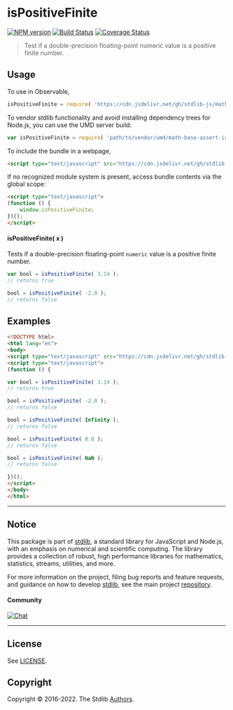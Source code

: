 <!--

@license Apache-2.0

Copyright (c) 2022 The Stdlib Authors.

Licensed under the Apache License, Version 2.0 (the "License");
you may not use this file except in compliance with the License.
You may obtain a copy of the License at

   http://www.apache.org/licenses/LICENSE-2.0

Unless required by applicable law or agreed to in writing, software
distributed under the License is distributed on an "AS IS" BASIS,
WITHOUT WARRANTIES OR CONDITIONS OF ANY KIND, either express or implied.
See the License for the specific language governing permissions and
limitations under the License.

-->

# isPositiveFinite

[![NPM version][npm-image]][npm-url] [![Build Status][test-image]][test-url] [![Coverage Status][coverage-image]][coverage-url] <!-- [![dependencies][dependencies-image]][dependencies-url] -->

> Test if a double-precision floating-point numeric value is a positive finite number.



<section class="usage">

## Usage

To use in Observable,

```javascript
isPositiveFinite = require( 'https://cdn.jsdelivr.net/gh/stdlib-js/math-base-assert-is-positive-finite@v0.0.1-umd/browser.js' )
```

To vendor stdlib functionality and avoid installing dependency trees for Node.js, you can use the UMD server build:

```javascript
var isPositiveFinite = require( 'path/to/vendor/umd/math-base-assert-is-positive-finite/index.js' )
```

To include the bundle in a webpage,

```html
<script type="text/javascript" src="https://cdn.jsdelivr.net/gh/stdlib-js/math-base-assert-is-positive-finite@v0.0.1-umd/browser.js"></script>
```

If no recognized module system is present, access bundle contents via the global scope:

```html
<script type="text/javascript">
(function () {
    window.isPositiveFinite;
})();
</script>
```

#### isPositiveFinite( x )

Tests if a double-precision floating-point `numeric` value is a positive finite number.

```javascript
var bool = isPositiveFinite( 3.14 );
// returns true

bool = isPositiveFinite( -2.0 );
// returns false
```

</section>

<!-- /.usage -->

<section class="notes">

</section>

<!-- /.notes -->

<section class="examples">

## Examples

<!-- eslint no-undef: "error" -->

```html
<!DOCTYPE html>
<html lang="en">
<body>
<script type="text/javascript" src="https://cdn.jsdelivr.net/gh/stdlib-js/math-base-assert-is-positive-finite@v0.0.1-umd/browser.js"></script>
<script type="text/javascript">
(function () {

var bool = isPositiveFinite( 3.14 );
// returns true

bool = isPositiveFinite( -2.0 );
// returns false

bool = isPositiveFinite( Infinity );
// returns false

bool = isPositiveFinite( 0.0 );
// returns false

bool = isPositiveFinite( NaN );
// returns false

})();
</script>
</body>
</html>
```

</section>

<!-- /.examples -->

<!-- Section for related `stdlib` packages. Do not manually edit this section, as it is automatically populated. -->

<section class="related">

</section>

<!-- /.related -->

<!-- Section for all links. Make sure to keep an empty line after the `section` element and another before the `/section` close. -->


<section class="main-repo" >

* * *

## Notice

This package is part of [stdlib][stdlib], a standard library for JavaScript and Node.js, with an emphasis on numerical and scientific computing. The library provides a collection of robust, high performance libraries for mathematics, statistics, streams, utilities, and more.

For more information on the project, filing bug reports and feature requests, and guidance on how to develop [stdlib][stdlib], see the main project [repository][stdlib].

#### Community

[![Chat][chat-image]][chat-url]

---

## License

See [LICENSE][stdlib-license].


## Copyright

Copyright &copy; 2016-2022. The Stdlib [Authors][stdlib-authors].

</section>

<!-- /.stdlib -->

<!-- Section for all links. Make sure to keep an empty line after the `section` element and another before the `/section` close. -->

<section class="links">

[npm-image]: http://img.shields.io/npm/v/@stdlib/math-base-assert-is-positive-finite.svg
[npm-url]: https://npmjs.org/package/@stdlib/math-base-assert-is-positive-finite

[test-image]: https://github.com/stdlib-js/math-base-assert-is-positive-finite/actions/workflows/test.yml/badge.svg?branch=v0.0.1
[test-url]: https://github.com/stdlib-js/math-base-assert-is-positive-finite/actions/workflows/test.yml?query=branch:v0.0.1

[coverage-image]: https://img.shields.io/codecov/c/github/stdlib-js/math-base-assert-is-positive-finite/main.svg
[coverage-url]: https://codecov.io/github/stdlib-js/math-base-assert-is-positive-finite?branch=main

<!--

[dependencies-image]: https://img.shields.io/david/stdlib-js/math-base-assert-is-positive-finite.svg
[dependencies-url]: https://david-dm.org/stdlib-js/math-base-assert-is-positive-finite/main

-->

[chat-image]: https://img.shields.io/gitter/room/stdlib-js/stdlib.svg
[chat-url]: https://gitter.im/stdlib-js/stdlib/

[stdlib]: https://github.com/stdlib-js/stdlib

[stdlib-authors]: https://github.com/stdlib-js/stdlib/graphs/contributors

[umd]: https://github.com/umdjs/umd
[es-module]: https://developer.mozilla.org/en-US/docs/Web/JavaScript/Guide/Modules

[deno-url]: https://github.com/stdlib-js/math-base-assert-is-positive-finite/tree/deno
[umd-url]: https://github.com/stdlib-js/math-base-assert-is-positive-finite/tree/umd
[esm-url]: https://github.com/stdlib-js/math-base-assert-is-positive-finite/tree/esm
[branches-url]: https://github.com/stdlib-js/math-base-assert-is-positive-finite/blob/main/branches.md

[stdlib-license]: https://raw.githubusercontent.com/stdlib-js/math-base-assert-is-positive-finite/main/LICENSE

<!-- <related-links> -->

<!-- </related-links> -->

</section>

<!-- /.links -->
